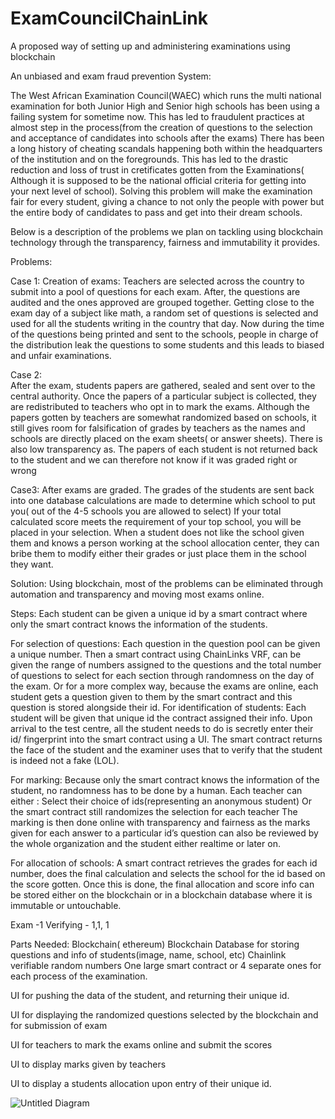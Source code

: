 # ExamCouncilChainLink
A proposed way of setting up and administering examinations using blockchain


An unbiased and exam fraud prevention System:

The West African Examination Council(WAEC) which runs the multi national examination for both Junior High and Senior high schools has been using a failing system for sometime now. This has led to fraudulent practices at almost step in the process(from the creation of questions to the selection and acceptance of candidates into schools after the exams) 
There has been a long history of cheating scandals happening both within the headquarters of the institution and on the foregrounds. This has led to the drastic reduction and loss of trust in cretificates gotten from the Examinations( Although it is supposed to be the national official criteria for getting into your next level of school). 
Solving this problem will make the examination fair for every student, giving a chance to not only the people with power  but the entire body of candidates to pass and get into their dream schools.

Below is a description of the problems we plan on tackling using blockchain technology through the transparency, fairness and immutability it provides.

Problems:

Case 1:
Creation of exams: Teachers are selected across the country to submit into a pool of questions for each exam. After, the questions are audited and the ones approved are grouped together. 
Getting close to the exam day of a subject like math, a random set of questions is selected and used for all the students writing in the country that day. 
Now during the time of the questions being printed and sent to the schools, people in charge of the distribution leak the questions to some students and this leads to biased and unfair examinations.



Case 2:  
After the exam, students papers are gathered, sealed and sent over to the central authority. Once the papers of a particular subject is collected, they are redistributed to teachers who opt in to mark the exams. Although the papers gotten by teachers are somewhat randomized based on schools, it still gives room for falsification of grades by teachers as the names and schools are directly placed on the exam sheets( or answer sheets). There is also low transparency as. The papers of each student is not returned back to the student and we can therefore not know if it was graded right or wrong



Case3: 
After exams are graded. The grades of the students are sent back into one database calculations are made to determine which school to put you( out of the 4-5 schools you are allowed to select)
If your total calculated score meets the requirement of your top school, you will be placed in your selection. 
When a student does not like the school given them and knows a person working at the school allocation center, they can bribe them to modify either their grades or just place them in the school they want.

Solution:
Using blockchain, most of the problems can be eliminated through automation and transparency and moving most exams online.

Steps:
Each student can be given a unique id by a smart contract where only the smart contract knows the information of the students. 

For selection of questions:
 Each question in the question pool can be given a unique number. Then a smart contract using ChainLinks VRF, can be given the range of numbers assigned to the questions and the total number of questions to select for each section through randomness on the day of the exam. 
Or for a more complex way, because the exams are online, each student gets a question given to them by the smart contract and this question is stored alongside their id.
For identification of students:
Each student will be given that unique id the contract assigned their info. Upon arrival to the test centre, all the student needs to do is secretly enter their id/ fingerprint  into the smart contract using a UI. The smart contract returns  the face of the student and the examiner uses that to verify that the student is indeed not a fake (LOL).

For marking:
Because only the smart contract knows the information of the student, no randomness has to be done by a human. Each teacher can either :
Select their choice of ids(representing an anonymous student) 
Or the smart contract still randomizes the selection for each teacher
The marking is then done online with transparency and fairness as the  marks given for each answer to a particular id’s question can also be reviewed by the whole organization and the student either realtime or later on.

For allocation of schools: 
A smart contract retrieves the grades for each id number, does the final calculation and selects the school for the id based on the score gotten. Once this is done, the final allocation and score info can be stored either on the blockchain or in a blockchain database where it is immutable or untouchable.


 
Exam -1
Verifying - 1,1, 1

Parts Needed:
Blockchain( ethereum)
Blockchain Database  for storing questions and info of students(image, name, school, etc)
Chainlink verifiable random numbers
One large smart contract or 4 separate ones for each process of the examination.

UI for pushing the data of the student, and returning their unique id. 

UI for displaying the randomized questions selected by the blockchain and for submission of exam

UI for teachers to mark the exams online and submit the scores

UI to display marks given by teachers

UI to display a students allocation upon entry of their unique id.


![Untitled Diagram](https://user-images.githubusercontent.com/31578930/112093239-70800180-8b6f-11eb-914b-8b509c8c3078.jpg)

